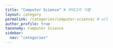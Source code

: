 ```yaml
---
title: "Computer Science" # 카테고리 이름
layout: category
permalink: /categories/computer-science/ # url
author_profile: true
taxonomy: Computer Science
sidebar:
  nav: "categories"
---
```

